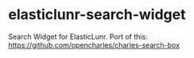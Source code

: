 # elasticlunr-search-widget
Search Widget for ElasticLunr. Port of this: https://github.com/opencharles/charles-search-box
